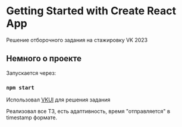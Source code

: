 # Getting Started with Create React App

Решение отборочного задания на стажировку VK 2023

## Немного о проекте

Запускается через:

### `npm start`

Использовал [VKUI](https://vkcom.github.io/VKUI/) для решения задания

Реализовал все ТЗ, есть адаптивность, время "отправляется" в timestamp формате.
